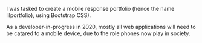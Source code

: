 I was tasked to create a mobile response portfolio (hence the name lilportfolio), using Bootstrap CSS). 

As a developer-in-progress in 2020, mostly all web applications will need to be catared to a mobile device, due to the role phones now play in society.
